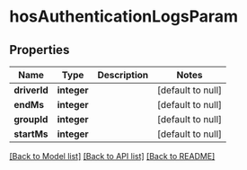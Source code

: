 # hosAuthenticationLogsParam

## Properties
Name | Type | Description | Notes
------------ | ------------- | ------------- | -------------
**driverId** | **integer** |  | [default to null]
**endMs** | **integer** |  | [default to null]
**groupId** | **integer** |  | [default to null]
**startMs** | **integer** |  | [default to null]

[[Back to Model list]](../README.md#documentation-for-models) [[Back to API list]](../README.md#documentation-for-api-endpoints) [[Back to README]](../README.md)


